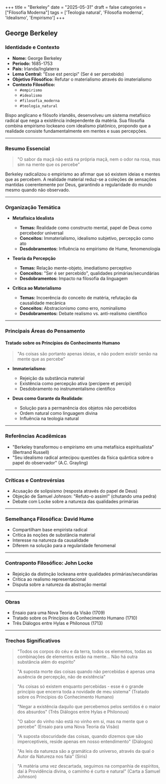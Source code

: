 +++
title = "Berkeley"
date = "2025-05-31"
draft = false
categories = ["Filosofia Moderna"]
tags = ['Teologia natural', 'Filosofia moderna', 'Idealismo', 'Empirismo']
+++

## **George Berkeley**

### **Identidade e Contexto**

- **Nome:** George Berkeley
- **Período:** 1685-1753
- **País:** Irlanda/Inglaterra
- **Lema Central:** "Esse est percipi" (Ser é ser percebido)
- **Objetivo Filosófico:** Refutar o materialismo através do imaterialismo
- **Contexto Filosófico:**
  - `#empirismo`
  - `#idealismo`
  - `#filosofia_moderna`
  - `#teologia_natural`

Bispo anglicano e filósofo irlandês, desenvolveu um sistema metafísico radical que nega a existência independente da matéria. Sua filosofia combina empirismo lockeano com idealismo platônico, propondo que a realidade consiste fundamentalmente em mentes e suas percepções.

---

### **Resumo Essencial**
>
> "O sabor da maçã não está na própria maçã, nem o odor na rosa, mas sim na mente que os percebe"

Berkeley radicalizou o empirismo ao afirmar que só existem ideias e mentes que as percebem. A realidade material reduz-se a coleções de sensações mantidas coerentemente por Deus, garantindo a regularidade do mundo mesmo quando não observado.

---

### **Organização Temática**

- **Metafísica Idealista**
  - **Temas:** Realidade como constructo mental, papel de Deus como percebedor universal
  - **Conceitos:** Immaterialismo, idealismo subjetivo, percepção como ato
  - **Desdobramentos:** Influência no empirismo de Hume, fenomenologia

- **Teoria da Percepção**
  - **Temas:** Relação mente-objeto, imediatismo perceptivo
  - **Conceitos:** "Ser é ser percebido", qualidades primárias/secundárias
  - **Desdobramentos:** Impacto na filosofia da linguagem

- **Crítica ao Materialismo**
  - **Temas:** Incoerência do conceito de matéria, refutação da causalidade mecânica
  - **Conceitos:** Abstracionismo como erro, nominalismo
  - **Desdobramentos:** Debate realismo vs. anti-realismo científico

---

### **Principais Áreas do Pensamento**

#### ****Tratado sobre os Princípios do Conhecimento Humano****
>
> "As coisas são portanto apenas ideias, e não podem existir senão na mente que as percebe"

- ****Immaterialismo****:
  - Rejeição da substância material
  - Existência como percepção ativa (percipere et percipi)
  - Desdobramento no instrumentalismo científico

- ****Deus como Garante da Realidade****:
  - Solução para a permanência dos objetos não percebidos
  - Ordem natural como linguagem divina
  - Influência na teologia natural

---

### **Referências Acadêmicas**

- "Berkeley transformou o empirismo em uma metafísica espiritualista" (Bertrand Russell)
- "Seu idealismo radical antecipou questões da física quântica sobre o papel do observador" (A.C. Grayling)

---

### **Críticas e Controvérsias**

- Acusação de solipsismo (resposta através do papel de Deus)
- Objeção de Samuel Johnson: "Refuto-o assim!" (chutando uma pedra)
- Debate com Locke sobre a natureza das qualidades primárias

---

### **Semelhança Filosófica: David Hume**

- Compartilham base empirista radical
- Crítica às noções de substância material
- Interesse na natureza da causalidade
- Diferem na solução para a regularidade fenomenal

---

### **Contraponto Filosófico: John Locke**

- Rejeição da distinção lockeana entre qualidades primárias/secundárias
- Crítica ao realismo representacional
- Disputa sobre a natureza da abstração mental

---

### **Obras**

- Ensaio para uma Nova Teoria da Visão (1709)
- Tratado sobre os Princípios do Conhecimento Humano (1710)
- Três Diálogos entre Hylas e Philonous (1713)

---

### **Trechos Significativos**
>
> "Todos os corpos do céu e da terra, todos os elementos, todas as combinações de elementos estão na mente... Não há outra substância além do espírito"

> "A suposta morte das coisas quando não percebidas é apenas uma ausência de percepção, não de existência"

> "As coisas só existem enquanto percebidas - esse é o grande princípio que encerra toda a novidade de meu sistema" (Tratado sobre os Princípios do Conhecimento Humano)

> "Negar a existência daquilo que percebemos pelos sentidos é o maior dos absurdos" (Três Diálogos entre Hylas e Philonous)

> "O sabor do vinho não está no vinho em si, mas na mente que o percebe" (Ensaio para uma Nova Teoria da Visão)

> "A suposta obscuridade das coisas, quando dizemos que são imperceptíveis, reside apenas em nosso entendimento" (Diálogos)

> "As leis da natureza são a gramática do universo, através da qual o Autor da Natureza nos fala" (Siris)

> "A matéria uma vez descartada, seguimos na companhia de espíritos, daí à Providência divina, o caminho é curto e natural" (Carta a Samuel Johnson)

